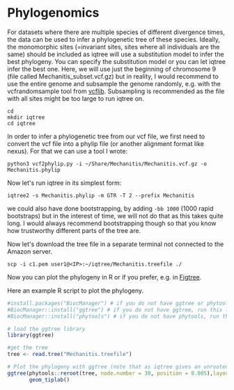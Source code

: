 # Phylogenomics

For datasets where there are multiple species of different divergence times, the data can be used to infer a phylogenetic tree of these species. Ideally, the monomorphic sites (=invariant sites, sites where all individuals are the same) should be included as iqtree will use a substitution model to infer the best phylogeny. You can specify the substitution model or you can let iqtree infer the best one. Here, we will use just the beginning of chromosome 9 (file called Mechanitis_subset.vcf.gz) but in reality, I would recommend to use the entire genome and subsample the genome randomly, e.g. with the vcfrandomsample tool from [vcflib](https://github.com/vcflib/vcflib). Subsampling is recommended as the file with all sites might be too large to run iqtree on.

```shell
cd
mkdir iqtree
cd iqtree
```
In order to infer a phylogenetic tree from our vcf file, we first need to convert the vcf file into a phylip file (or another alignment format like nexus). For that we can use a tool I wrote:

```shell
python3 vcf2phylip.py -i ~/Share/Mechanitis/Mechanitis.vcf.gz -o Mechanitis.phylip
```

Now let's run iqtree in its simplest form:
```shell
iqtree2 -s Mechanitis.phylip -m GTR -T 2 --prefix Mechanitis
```
we could also have done bootstrapping, by adding `-bb 1000` (1000 rapid bootstraps) but in the interest of time, we will not do that as this takes quite long. I would always recommend bootstrapping though so that you know how trustworthy different parts of the tree are.

Now let's download the tree file in a separate terminal not connected to the Amazon server.

```shell
scp -i c1.pem user1@<IP>:~/iqtree/Mechanitis.treefile ./
```

Now you can plot the phylogeny in R or if you prefer, e.g. in [Figtree](http://tree.bio.ed.ac.uk/software/figtree/).

Here an example R script to plot the phylogeny.

```r
#install.packages("BiocManager") # if you do not have ggtree or phytools, run this line by removing the #
#BiocManager::install("ggtree") # if you do not have ggtree, run this line by removing the #
#BiocManager::install("phytools") # if you do not have phytools, run this line by removing the #

# load the ggtree library
library(ggtree)

#get the tree
tree <- read.tree("Mechanitis.treefile")

# Plot the phylogeny with ggtree (note that as iqtree gives an unrooted phylogeny, we root it first with phytools::reroot)
ggtree(phytools::reroot(tree, node.number = 30, position = 0.005),layout='rectangular') +
       geom_tiplab()
```
